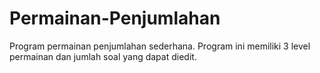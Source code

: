 # Permainan-Penjumlahan
Program permainan penjumlahan sederhana. Program ini memiliki 3 level permainan dan jumlah soal yang dapat diedit.
